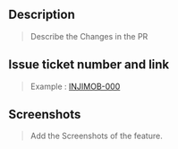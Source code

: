 ## Description

> Describe the Changes in the PR

## Issue ticket number and link

> Example : [INJIMOB-000](https://mosip.atlassian.net/browse/INJIMOB-000&#41)

## Screenshots

> Add the Screenshots of the feature.
